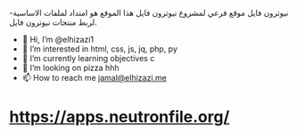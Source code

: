 -نيوترون فايل
موقع فرعي لمشروع نيوترون فايل هذا الموقع هو امتداد لملفات الاساسية لربط  منتجات نيوترون فايل.
- 👋 Hi, I’m @elhizazi1
- 👀 I’m interested in html, css, js, jq, php, py
- 🌱 I’m currently learning objectives c
- 💞️ I’m looking on pizza hhh
- 📫 How to reach me jamal@elhizazi.me
# https://apps.neutronfile.org/
<!---
NeutronFile is a ✨ special ✨ repository because its `README.md` (this file) appears on your GitHub profile.
You can click the Preview link to take a look at your changes.
--->
